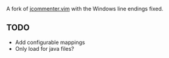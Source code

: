 
A fork of [jcommenter.vim](https://github.com/vim-scripts/jcommenter.vim) with
the Windows line endings fixed.

## TODO

- Add configurable mappings
- Only load for java files?

